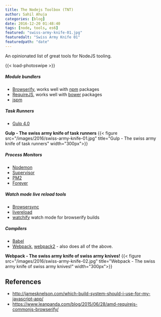 ```yaml
---
title: The Nodejs Toolbox (TNT)
author: Sahil Ahuja
categories: [blog]
date: 2016-12-20 01:48:40
tags: [node, tools, es6]
featured: "swiss-army-knife-01.jpg"
featuredalt: "Swiss Army Knife 01"
featuredpath: "date"
---
```

An opinionated list of great tools for NodeJS tooling.
<!--more-->
{{< load-photoswipe >}}
##### Module bundlers
  * [Browserify](http://browserify.org/), works well with [npm](https://www.npmjs.com/) packages
  * [RequireJS](http://requirejs.org/), works well with [bower](https://bower.io/) packages
  * [jspm](http://jspm.io/)
  
##### Task Runners
  * [Gulp 4.0](https://github.com/gulpjs/gulp/tree/4.0)

  **Gulp - The swiss army knife of task runners**
  {{< figure src="/images/2016/swiss-army-knife-01.jpg" title="Gulp - The swiss army knife of task runners" width="300px">}}
##### Process Monitors
  * [Nodemon](https://github.com/remy/nodemon/)
  * [Supervisor](https://github.com/Supervisor/supervisor)
  * [PM2](https://github.com/Unitech/pm2)
  * [Forever](https://github.com/foreverjs/forever)

##### Watch mode live reload tools
  * [Browsersync](https://github.com/Browsersync/browser-sync)
  * [livereload](http://livereload.com/)
  * [watchify](https://github.com/substack/watchify) watch mode for browserify builds

##### Compilers
  * [Babel](https://babeljs.io/)
  * [Webpack](https://webpack.github.io/), [webpack2](https://webpack.js.org/) - also does all of the above.
  
  **Webpack - The swiss army knife of swiss army knives!**
  {{< figure src="/images/2016/swiss-army-knife-02.jpg" title="Webpack - The swiss army knife of swiss army knives!" width="300px">}}

References
--
* http://jamesknelson.com/which-build-system-should-i-use-for-my-javascript-app/
* https://www.leanpanda.com/blog/2015/06/28/amd-requirejs-commonjs-browserify/
